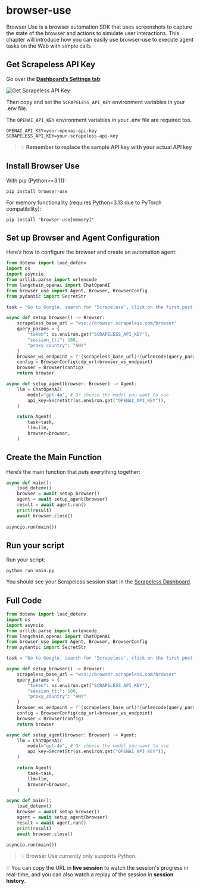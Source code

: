 # browser-use
Browser Use is a browser automation SDK that uses screenshots to capture the state of the browser and actions to simulate user interactions. This chapter will introduce how you can easily use browser-use to execute agent tasks on the Web with simple calls

## Get Scrapeless API Key
Go over the [**Dashboard’s Settings tab**](https://app.scrapeless.com/?utm_source=official&utm_medium=integration&utm_campaign=browser-use):

![Get Scrapeless API Key](https://assets.scrapeless.com/prod/posts/browser-use/6184965e5abc914f3d6318df9f310248.png)

Then copy and set the `SCRAPELESS_API_KEY` environment variables in your .env file.

The `OPENAI_API_KEY` environment variables in your .env file are required too.

```.env
OPENAI_API_KEY=your-openai-api-key
SCRAPELESS_API_KEY=your-scrapeless-api-key
```

> 💡 **Remember to replace the sample API key with your actual API key**

## Install Browser Use
With pip (Python>=3.11):
```Shell
pip install browser-use
```

For memory functionality (requires Python<3.13 due to PyTorch compatibility):

```Shell
pip install "browser-use[memory]"
```

## Set up Browser and Agent Configuration
Here’s how to configure the browser and create an automation agent:

```Python
from dotenv import load_dotenv
import os
import asyncio
from urllib.parse import urlencode
from langchain_openai import ChatOpenAI
from browser_use import Agent, Browser, BrowserConfig
from pydantic import SecretStr

task = "Go to Google, search for 'Scrapeless', click on the first post and return to the title"

async def setup_browser() -> Browser:
    scrapeless_base_url = "wss://browser.scrapeless.com/browser"
    query_params = {
        "token": os.environ.get("SCRAPELESS_API_KEY"),
        "session_ttl": 180,
        "proxy_country": "ANY"
    }
    browser_ws_endpoint = f"{scrapeless_base_url}?{urlencode(query_params)}"
    config = BrowserConfig(cdp_url=browser_ws_endpoint)
    browser = Browser(config)
    return browser

async def setup_agent(browser: Browser) -> Agent:
    llm = ChatOpenAI(
        model="gpt-4o", # Or choose the model you want to use
        api_key=SecretStr(os.environ.get("OPENAI_API_KEY")),
    )

    return Agent(
        task=task,
        llm=llm,
        browser=browser,
    )
```

## Create the Main Function
Here’s the main function that puts everything together:

```Python
async def main():
    load_dotenv()
    browser = await setup_browser()
    agent = await setup_agent(browser)
    result = await agent.run()
    print(result)
    await browser.close()
    
asyncio.run(main())
```

## Run your script
Run your script:

```Shell
python run main.py
```

You should see your Scrapeless session start in the [Scrapeless Dashboard](https://app.scrapeless.com/?utm_source=official&utm_medium=integration&utm_campaign=browser-use).

## Full Code
```Python
from dotenv import load_dotenv
import os
import asyncio
from urllib.parse import urlencode
from langchain_openai import ChatOpenAI
from browser_use import Agent, Browser, BrowserConfig
from pydantic import SecretStr

task = "Go to Google, search for 'Scrapeless', click on the first post and return to the title"

async def setup_browser() -> Browser:
    scrapeless_base_url = "wss://browser.scrapeless.com/browser"
    query_params = {
        "token": os.environ.get("SCRAPELESS_API_KEY"),
        "session_ttl": 180,
        "proxy_country": "ANY"
    }
    browser_ws_endpoint = f"{scrapeless_base_url}?{urlencode(query_params)}"
    config = BrowserConfig(cdp_url=browser_ws_endpoint)
    browser = Browser(config)
    return browser

async def setup_agent(browser: Browser) -> Agent:
    llm = ChatOpenAI(
        model="gpt-4o", # Or choose the model you want to use
        api_key=SecretStr(os.environ.get("OPENAI_API_KEY")),
    )

    return Agent(
        task=task,
        llm=llm,
        browser=browser,
    )

async def main():
    load_dotenv()
    browser = await setup_browser()
    agent = await setup_agent(browser)
    result = await agent.run()
    print(result)
    await browser.close()

asyncio.run(main())
```
> 💡 Browser Use currently only supports Python.

💡 You can copy the URL in **live session** to watch the session's progress in real-time, and you can also watch a replay of the session in **session history**.
